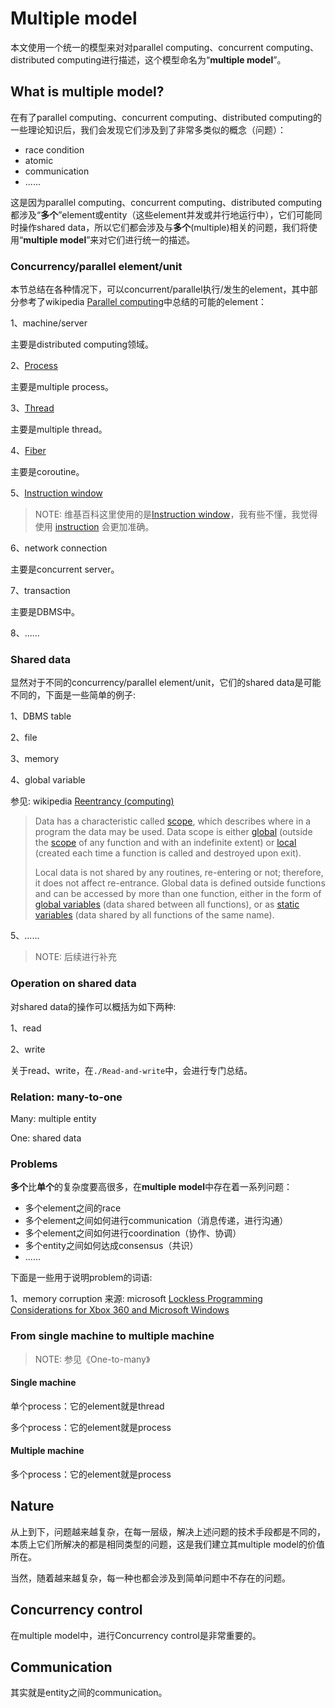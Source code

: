 # Multiple model

本文使用一个统一的模型来对对parallel computing、concurrent computing、distributed computing进行描述，这个模型命名为“**multiple model**”。

## What is multiple model?

在有了parallel computing、concurrent computing、distributed computing的一些理论知识后，我们会发现它们涉及到了非常多类似的概念（问题）：

- race condition
- atomic
- communication
- ......

这是因为parallel computing、concurrent computing、distributed computing都涉及“**多个**”element或entity（这些element并发或并行地运行中），它们可能同时操作shared data，所以它们都会涉及与**多个**(multiple)相关的问题，我们将使用“**multiple model**”来对它们进行统一的描述。



### Concurrency/parallel element/unit

本节总结在各种情况下，可以concurrent/parallel执行/发生的element，其中部分参考了wikipedia [Parallel computing](https://en.wikipedia.org/wiki/Parallel_computing)中总结的可能的element：

1、machine/server

主要是distributed computing领域。

2、[Process](https://en.wikipedia.org/wiki/Process_(computing))

主要是multiple process。

3、[Thread](https://en.wikipedia.org/wiki/Thread_(computing))

主要是multiple thread。

4、[Fiber](https://en.wikipedia.org/wiki/Fiber_(computer_science))

主要是coroutine。

5、[Instruction window](https://en.wikipedia.org/wiki/Instruction_window) 

> NOTE: 维基百科这里使用的是[Instruction window](https://en.wikipedia.org/wiki/Instruction_window)，我有些不懂，我觉得使用 [instruction](https://en.wikipedia.org/wiki/Instruction_(computer_science)) 会更加准确。

6、network connection

主要是concurrent server。

7、transaction

主要是DBMS中。

8、......

### Shared data

显然对于不同的concurrency/parallel element/unit，它们的shared data是可能不同的，下面是一些简单的例子:

1、DBMS  table

2、file

3、memory

4、global variable

参见: wikipedia [Reentrancy (computing)](https://en.wikipedia.org/wiki/Reentrancy_(computing))

> Data has a characteristic called [scope](https://en.wikipedia.org/wiki/Scope_and_extent), which describes where in a program the data may be used. Data scope is either [global](https://en.wikipedia.org/wiki/Global_variable) (outside the [scope](https://en.wikipedia.org/wiki/Variable_scope) of any function and with an indefinite extent) or [local](https://en.wikipedia.org/wiki/Local_variables,_recursion_and_reentrancy) (created each time a function is called and destroyed upon exit).
>
> Local data is not shared by any routines, re-entering or not; therefore, it does not affect re-entrance. Global data is defined outside functions and can be accessed by more than one function, either in the form of [global variables](https://en.wikipedia.org/wiki/Global_variable) (data shared between all functions), or as [static variables](https://en.wikipedia.org/wiki/Static_variable) (data shared by all functions of the same name). 

5、......

> NOTE: 后续进行补充

### Operation on shared data

对shared data的操作可以概括为如下两种:

1、read

2、write

关于read、write，在`./Read-and-write`中，会进行专门总结。

### Relation:  many-to-one

Many: multiple entity

One: shared data



### Problems

**多个**比**单个**的复杂度要高很多，在**multiple model**中存在着一系列问题：

- 多个element之间的race
- 多个element之间如何进行communication（消息传递，进行沟通）
- 多个element之间如何进行coordination（协作、协调）
- 多个entity之间如何达成consensus（共识）
- ......

下面是一些用于说明problem的词语:

1、memory corruption 来源: microsoft [Lockless Programming Considerations for Xbox 360 and Microsoft Windows](https://docs.microsoft.com/en-us/windows/win32/dxtecharts/lockless-programming?redirectedfrom=MSDN)

### From single machine to multiple machine

> NOTE: 参见《One-to-many》

#### Single machine

单个process：它的element就是thread

多个process：它的element就是process

#### Multiple machine

多个process：它的element就是process



## Nature

从上到下，问题越来越复杂，在每一层级，解决上述问题的技术手段都是不同的，本质上它们所解决的都是相同类型的问题，这是我们建立其multiple model的价值所在。

当然，随着越来越复杂，每一种也都会涉及到简单问题中不存在的问题。

## Concurrency control

在multiple model中，进行Concurrency control是非常重要的。



## Communication

其实就是entity之间的communication。



